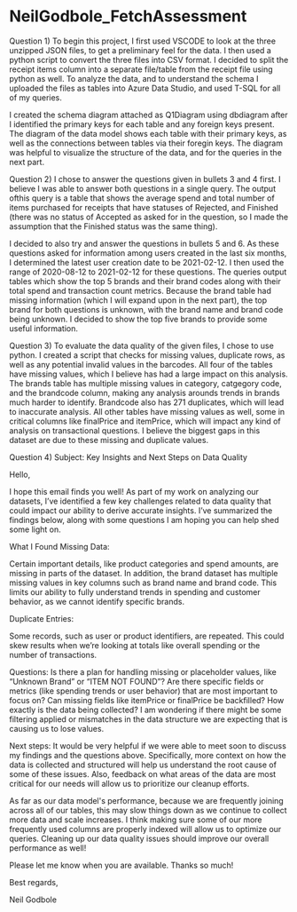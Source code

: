# NeilGodbole_FetchAssessment

Question 1)
  To begin this project, I first used VSCODE to look at the three unzipped JSON files, to get a preliminary feel for the data. I then used a python script to convert the three files into CSV format. I decided to split the receipt items column into a separate file/table from the receipt file using python as well. To analyze the data, and to understand the schema I uploaded the files as tables into Azure Data Studio, and used T-SQL for all of my queries. 

  I created the schema diagram attached as Q1Diagram using dbdiagram after I identified the primary keys for each table and any foreign keys present. The diagram of the data model shows each table with their primary keys, as well as the connections between tables via their foregin keys. The diagram was helpful to visualize the structure of the data, and for the queries in the next part.


Question 2)
  I chose to answer the questions given in bullets 3 and 4 first. I believe I was able to answer both questions in a single query. The output ofthis query is a table that shows the average spend and total number of items purchased for receipts that have statuses of Rejected, and Finished (there was no status of Accepted as asked for in the question, so I made the assumption that the Finished status was the same thing). 

  I decided to also try and answer the questions in bullets 5 and 6. As these questions asked for information among users created in the last six months, I determined the latest user creation date to be 2021-02-12. I then used the range of 2020-08-12 to 2021-02-12 for these questions. The queries output tables which show the top 5 brands and their brand codes along with their total spend and transaction count metrics. Because the brand table had missing information (which I will expand upon in the next part), the top brand for both questions is unknown, with the brand name and brand code being unknown. I decided to show the top five brands to provide some useful information.

  Question 3)
    To evaluate the data quality of the given files, I chose to use python. I created a script that checks for missing values, duplicate rows, as well as any potential invalid values in the barcodes. All four of the tables have missing values, which I believe has had a large impact on this analysis. The brands table has multiple missing values in category, catgegory code, and the brandcode column, making any analysis arounds trends in brands much harder to identify. Brandcode also has 271 duplicates, which will lead to inaccurate analysis. All other tables have missing values as well, some in critical columns like finalPrice and itemPrice, which will impact any kind of analysis on transactional questions. I believe the biggest gaps in this dataset are due to these missing and duplicate values.

Question 4)
Subject: Key Insights and Next Steps on Data Quality

Hello,

I hope this email finds you well! As part of my work on analyzing our datasets, I’ve identified a few key challenges related to data quality that could impact our ability to derive accurate insights. I’ve summarized the findings  below, along with some questions I am hoping you can help shed some light on.

What I Found
Missing Data:

Certain important details, like product categories and spend amounts, are missing in parts of the dataset. In addition, the brand dataset has multiple missing values in key columns such as brand name and brand code. This limits our ability to fully understand trends in spending and customer behavior, as we cannot identify specific brands. 

Duplicate Entries:

Some records, such as user or product identifiers, are repeated. This could skew results when we’re looking at totals like overall spending or the number of transactions.

Questions:
Is there a plan for handling missing or placeholder values, like “Unknown Brand” or “ITEM NOT FOUND”?
Are there specific fields or metrics (like spending trends or user behavior) that are most important to focus on?
Can missing fields like itemPrice or finalPrice be backfilled?
How exactly is the data being collected? I am wondering if there might be some filtering applied or mismatches in the data structure we are expecting that is causing us to lose values. 

Next steps:
It would be very helpful if we were able to meet soon to discuss my findings and the questions above. Specifically, more context on how the data is collected and structured will help us understand the root cause of some of these issues. Also, feedback on what areas of the data are most critical for our needs will allow us to prioritize our cleanup efforts. 

As far as our data model's performance, because we are frequently joining across all of our tables, this may slow things down as we continue to collect more data and scale increases. I think making sure some of our more frequently used columns are properly indexed will allow us to optimize our queries. Cleaning up our data quality issues should improve our overall performance as well!

Please let me know when you are available. Thanks so much!

Best regards,

Neil Godbole







